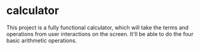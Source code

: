 # calculator

This project is a fully functional calculator, which will take the terms and operations from user interactions on the screen.
It'll be able to do the four basic arithmetic operations.
